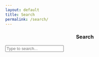 ```yaml
---
layout: default
title: Search
permalink: /search/
---
```

<h3 style="text-align: center;">Search</h3>
<input type="text" id="search-input" placeholder="Type to search..." />
<ul id="results-container"></ul>

<script src="https://unpkg.com/simple-jekyll-search/dest/simple-jekyll-search.min.js"></script>
<style>
#results-container {
  list-style: none;
  padding: 0;
  margin: 2rem auto;
  max-width: 700px;
}

#results-container li {
  background-color: #f9f9f9;
  margin-bottom: 1rem;
  padding: 1rem 1.2rem;
  border-radius: 12px;
  box-shadow: 0 2px 5px rgba(0, 0, 0, 0.08);
  font-size: 1rem;
  line-height: 1.4;
  transition: background-color 0.2s;
}

#results-container li:hover {
  background-color: #f0f0f0;
}

#results-container li a {
  text-decoration: none;
  color: inherit;
  display: block;
}
</style>

<script>
  SimpleJekyllSearch({
    searchInput: document.getElementById('search-input'),
    resultsContainer: document.getElementById('results-container'),
    json: '/search.json',
    searchResultTemplate: '<li><a href="{url}">{title}</a></li>',
    noResultsText: 'No results found',
    limit: 7,
    fuzzy: false,
  });
</script>
